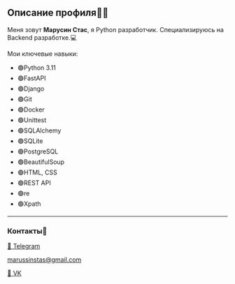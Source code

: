 ## Описание профиля👨‍💻
Меня зовут **Марусин Стас**, я Python разработчик. Специализируюсь на Backend разработке.💻

Мои ключевые навыки:
  * 🟢Python 3.11 
  * 🟢FastAPI
  * 🟢Django
  * 🟢Git
  * 🟢Docker
  * 🟢Unittest
  * 🟢SQLAlchemy
  * 🟢SQLite
  * 🟢PostgreSQL
  * 🟢BeautifulSoup
  * 🟢HTML, CSS
  * 🟢REST API
  * 🟢re
  * 🟢Xpath

---
### Контакты📱
[💬 Telegram](https://t.me/stmarusin)

marussinstas@gmail.com

[💬 VK](https://vk.com/stanislav_marusin)

